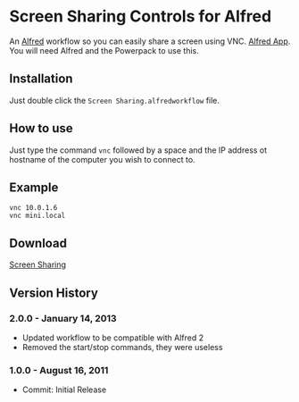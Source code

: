 # Screen Sharing Controls for Alfred

An [Alfred](http://alfredapp.com/) workflow so you can easily share a screen using VNC. [Alfred App](http://alfredapp.com/). You will need Alfred and the Powerpack to use this.

## Installation

Just double click the `Screen Sharing.alfredworkflow` file.

## How to use

Just type the command `vnc` followed by a space and the IP address ot hostname of the computer you wish to connect to.

## Example
```
vnc 10.0.1.6
vnc mini.local
```

## Download

[Screen Sharing](https://github.com/phpfunk/alfred-screen-sharing/archive/v2.zip)


## Version History

### 2.0.0 - January 14, 2013

* Updated workflow to be compatible with Alfred 2
* Removed the start/stop commands, they were useless

### 1.0.0 - August 16, 2011

* Commit: Initial Release